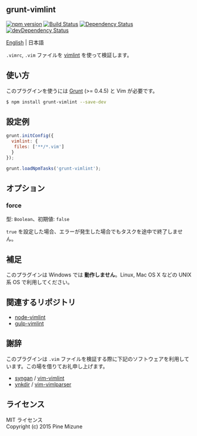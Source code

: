 grunt-vimlint
-------------

[![npm version](https://badge.fury.io/js/grunt-vimlint.svg)](http://badge.fury.io/js/grunt-vimlint)
[![Build Status](https://travis-ci.org/pine613/grunt-vimlint.svg?branch=master)](https://travis-ci.org/pine613/grunt-vimlint)
[![Dependency Status](https://david-dm.org/pine613/grunt-vimlint.svg)](https://david-dm.org/pine613/grunt-vimlint)
[![devDependency Status](https://david-dm.org/pine613/grunt-vimlint/dev-status.svg)](https://david-dm.org/pine613/grunt-vimlint#info=devDependencies)

[English](README.md) | 日本語

`.vimrc`, `.vim` ファイルを [vimlint](https://github.com/syngan/vim-vimlint) を使って検証します。

## 使い方

このプラグインを使うには [Grunt](http://gruntjs.com) (>= 0.4.5) と Vim が必要です。

```sh
$ npm install grunt-vimlint --save-dev
```

## 設定例

```js
grunt.initConfig({
  vimlint: {
   files: ['**/*.vim']
  }
});

grunt.loadNpmTasks('grunt-vimlint');
```

## オプション
### force

型: `Boolean`、初期値: `false`

`true` を設定した場合、エラーが発生した場合でもタスクを途中で終了しません。

## 補足
このプラグインは Windows では **動作しません**。Linux, Mac OS X などの UNIX 系 OS で利用してください。

## 関連するリポジトリ

 -  [node-vimlint](https://github.com/pine613/node-vimlint)
 -  [gulp-vimlint](https://github.com/pine613/gulp-vimlint)

## 謝辞
このプラグインは `.vim` ファイルを検証する際に下記のソフトウェアを利用しています。この場を借りてお礼申し上げます。

 - [syngan](https://github.com/syngan) / [vim-vimlint](https://github.com/syngan/vim-vimlint)
 - [ynkdir](https://github.com/ynkdir) / [vim-vimlparser](https://github.com/ynkdir/vim-vimlparser)

## ライセンス
MIT ライセンス<br />
Copyright (c) 2015 Pine Mizune